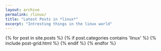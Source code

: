 ```yaml
---
layout: archive
permalink: /linux/
title: "Latest Posts in *linux*"
excerpt: "Intresting things in the linux world"
---
```


<div class="tiles">
{% for post in site.posts %}
	{% if post.categories contains 'linux' %}
		{% include post-grid.html %}
	{% endif %}
{% endfor %}
</div><!-- /.tiles -->
